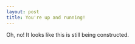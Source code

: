 ```yaml
---
layout: post
title: You're up and running!
---
```

Oh, no! It looks like this is still being constructed.
